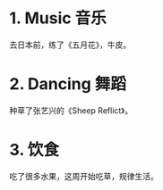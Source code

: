 # 1. Music 音乐
去日本前，练了《五月花》，牛皮。</br>

# 2. Dancing 舞蹈
种草了张艺兴的《Sheep Reflict》。</br>

# 3. 饮食
吃了很多水果，这周开始吃草，规律生活。</br>
